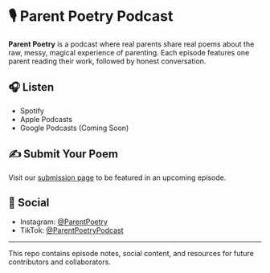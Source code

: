 # 🎙️ Parent Poetry Podcast

**Parent Poetry** is a podcast where real parents share real poems about the raw, messy, magical experience of parenting. Each episode features one parent reading their work, followed by honest conversation.

## 🎧 Listen
- Spotify
- Apple Podcasts
- Google Podcasts (Coming Soon)

## ✍️ Submit Your Poem
Visit our [submission page](link_here) to be featured in an upcoming episode.

## 📱 Social
- Instagram: [@ParentPoetry](https://instagram.com/ParentPoetry)
- TikTok: [@ParentPoetryPodcast](https://tiktok.com/@ParentPoetryPodcast)

---

This repo contains episode notes, social content, and resources for future contributors and collaborators.
